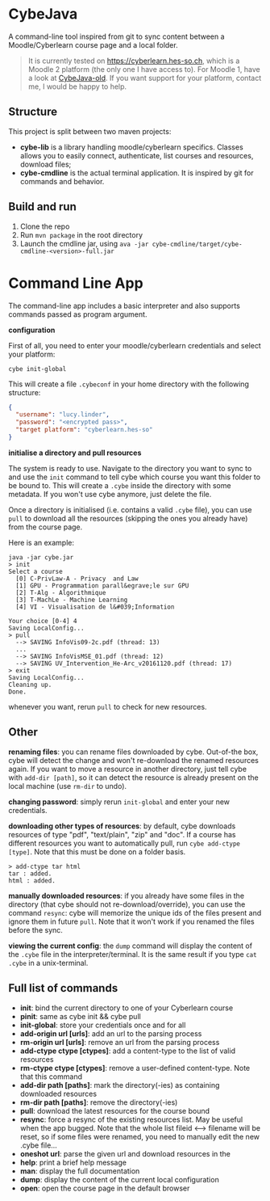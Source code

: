 # CybeJava

A command-line tool inspired from git to sync content between a Moodle/Cyberlearn course page and a local folder.

> It is currently tested on https://cyberlearn.hes-so.ch, which is a Moodle 2 platform (the only one I have access to). For Moodle 1, have a look at [CybeJava-old](https://github.com/derlin/CybeJava-old). If you want support for your platform, contact me, I would be happy to help.

## Structure

This project is split between two maven projects:
- __cybe-lib__ is a library handling moodle/cyberlearn specifics. Classes allows you to easily connect, authenticate, list courses and resources, download files;
- __cybe-cmdline__ is the actual terminal application. It is inspired by git for commands and behavior.

## Build and run

1. Clone the repo
2. Run `mvn package` in the root directory
3. Launch the cmdline jar, using `ava -jar cybe-cmdline/target/cybe-cmdline-<version>-full.jar`

# Command Line App
 
The command-line app includes a basic interpreter and also supports commands passed as program argument.

__configuration__

First of all, you need to enter your moodle/cyberlearn credentials and select your platform:

    cybe init-global
  
This will create a file `.cybeconf` in your home directory with the following structure:
```json
{
  "username": "lucy.linder",
  "password": "<encrypted pass>",
  "target platform": "cyberlearn.hes-so"
}
```

__initialise a directory and pull resources__ 

The system is ready to use.
Navigate to the directory you want to sync to and use the `init` command to tell cybe which course you want this folder to be bound to. This will create a `.cybe` inside the directory with some metadata. If you won't use cybe anymore, just delete the file.

Once a directory is initialised (i.e. contains a valid `.cybe` file), you can use `pull` to download all the resources (skipping the ones you already have) from the course page.

Here is an example:

    java -jar cybe.jar
    > init
    Select a course 
      [0] C-PrivLaw-A - Privacy  and Law 
      [1] GPU - Programmation parall&egrave;le sur GPU
      [2] T-Alg - Algorithmique
      [3] T-MachLe - Machine Learning
      [4] VI - Visualisation de l&#039;Information

    Your choice [0-4] 4
    Saving LocalConfig...
    > pull
      --> SAVING InfoVis09-2c.pdf (thread: 13)
      ...
      --> SAVING InfoVisMSE_01.pdf (thread: 12)
      --> SAVING UV_Intervention_He-Arc_v20161120.pdf (thread: 17)
    > exit
    Saving LocalConfig...
    Cleaning up.
    Done.

whenever you want, rerun `pull` to check for new resources. 

## Other

__renaming files__: you can rename files downloaded by cybe. Out-of-the box, cybe will detect the change and won't re-download the renamed resources again. If you want to move a resource in another directory, just tell cybe with `add-dir [path]`, so it can detect the resource is already present on the local machine (use `rm-dir` to undo).

__changing password__: simply rerun `init-global` and enter your new credentials.

__downloading other types of resources__: by default, cybe downloads resources of type "pdf", "text/plain", "zip" and "doc". If a course has different resources you want to automatically pull, run `cybe add-ctype [type]`. Note that this must be done on a folder basis.

    > add-ctype tar html
    tar : added.
    html : added.

__manually downloaded resources__: if you already have some files in the directory (that cybe should not re-download/override), you can use the command `resync`: cybe will memorize the unique ids of the files present and ignore them in future `pull`. Note that it won't work if you renamed the files before the sync.

__viewing the current config__: the `dump` command will display the content of the `.cybe` file in the interpreter/terminal. It is the same result if you type `cat .cybe` in a unix-terminal.

## Full list of commands

* __init__: bind the current directory to one of your Cyberlearn course 
* __pinit__:  same as cybe init && cybe pull 
* __init-global__: store your credentials once and for all 
* __add-origin url [urls]__: add an url to the parsing process 
* __rm-origin url [urls]__: remove an url from the parsing process 
* __add-ctype ctype [ctypes]__: add a content-type to the list of valid resources 
* __rm-ctype ctype [ctypes]__: remove a user-defined content-type. Note that this command 
* __add-dir path [paths]__: mark the directory(-ies) as containing downloaded resources 
* __rm-dir path [paths]__: remove the directory(-ies)  
* __pull__: download the latest resources for the course bound  
* __resync__: force a resync of the existing resources list. May be useful when the app bugged. Note that the whole list fileid <--> filename will be reset, so if some files were renamed, you need to manually edit the new .cybe file... 
* __oneshot url__: parse the given url and download resources in the  
* __help__: print a brief help message 
* __man__: display the full documentation 
* __dump__: display the content of the current local configuration 
* __open__: open the course page in the default browser
